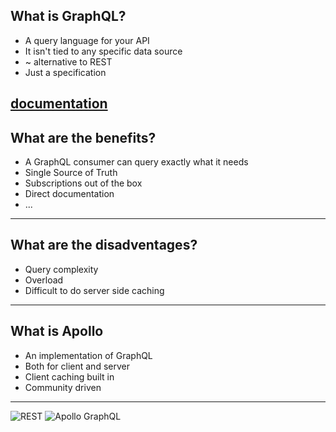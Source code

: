 ## What is GraphQL?
- A query language for your API
- It isn't tied to any specific data source
- ~ alternative to REST
- Just a specification

[documentation](https://graphql.org/learn)
---
## What are the benefits?
- A GraphQL consumer can query exactly what it needs
- Single Source of Truth
- Subscriptions out of the box
- Direct documentation
- ...
---
## What are the disadventages?
- Query complexity
- Overload
- Difficult to do server side caching
---
## What is Apollo
- An implementation of GraphQL
- Both for client and server
- Client caching built in
- Community driven
---
![REST](https://www.apollographql.com/static/roadmaps-d1ff76372fe5dfac76fd862fceb818fa.jpg)
![Apollo GraphQL](https://www.apollographql.com/static/graph-43dfb90fe878d703110154f7f0563523.png)
